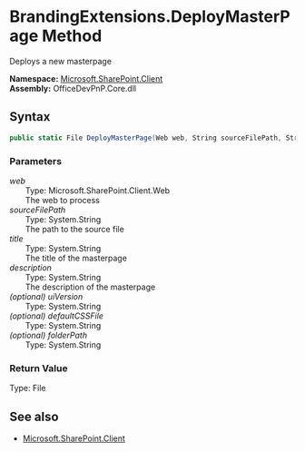 # BrandingExtensions.DeployMasterPage Method  
Deploys a new masterpage  

**Namespace:** [Microsoft.SharePoint.Client](Microsoft.SharePoint.Client.md)  
**Assembly:** OfficeDevPnP.Core.dll  
## Syntax
```C#
public static File DeployMasterPage(Web web, String sourceFilePath, String title, String description, String uiVersion, String defaultCSSFile, String folderPath)
```
### Parameters
*web*  
&emsp;&emsp;Type: Microsoft.SharePoint.Client.Web  
&emsp;&emsp;The web to process  
*sourceFilePath*  
&emsp;&emsp;Type: System.String  
&emsp;&emsp;The path to the source file  
*title*  
&emsp;&emsp;Type: System.String  
&emsp;&emsp;The title of the masterpage  
*description*  
&emsp;&emsp;Type: System.String  
&emsp;&emsp;The description of the masterpage  
*(optional) uiVersion*  
&emsp;&emsp;Type: System.String  
*(optional) defaultCSSFile*  
&emsp;&emsp;Type: System.String  
*(optional) folderPath*  
&emsp;&emsp;Type: System.String  
### Return Value
Type: File  

## See also
- [Microsoft.SharePoint.Client](Microsoft.SharePoint.Client.md)
